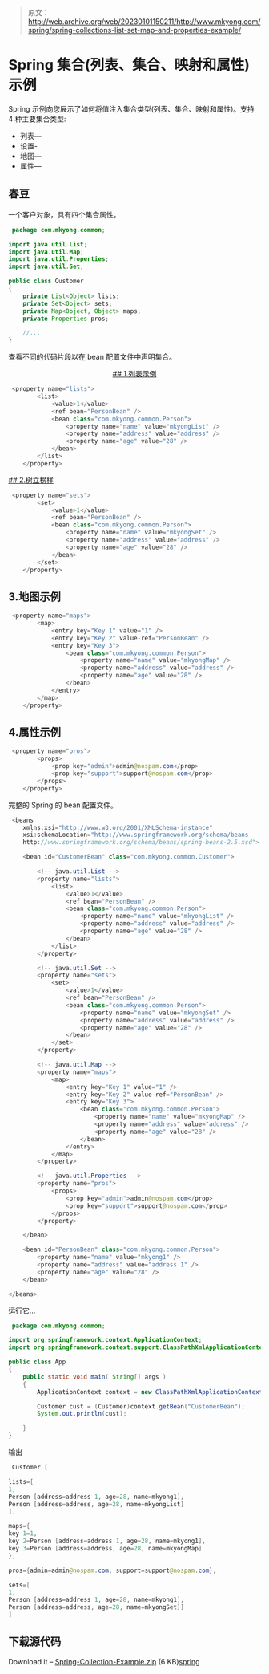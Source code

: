 > 原文：<http://web.archive.org/web/20230101150211/http://www.mkyong.com/spring/spring-collections-list-set-map-and-properties-example/>

# Spring 集合(列表、集合、映射和属性)示例

Spring 示例向您展示了如何将值注入集合类型(列表、集合、映射和属性)。支持 4 种主要集合类型:

*   列表—
*   设置-
*   地图—<map></map>
*   属性—

## 春豆

一个客户对象，具有四个集合属性。

```java
 package com.mkyong.common;

import java.util.List;
import java.util.Map;
import java.util.Properties;
import java.util.Set;

public class Customer 
{
	private List<Object> lists;
	private Set<Object> sets;
	private Map<Object, Object> maps;
	private Properties pros;

	//...
} 
```

查看不同的代码片段以在 bean 配置文件中声明集合。

 <ins class="adsbygoogle" style="display:block; text-align:center;" data-ad-format="fluid" data-ad-layout="in-article" data-ad-client="ca-pub-2836379775501347" data-ad-slot="6894224149">## 1.列表示例

```java
 <property name="lists">
		<list>
			<value>1</value>
			<ref bean="PersonBean" />
			<bean class="com.mkyong.common.Person">
				<property name="name" value="mkyongList" />
				<property name="address" value="address" />
				<property name="age" value="28" />
			</bean>
		</list>
	</property> 
```

 <ins class="adsbygoogle" style="display:block" data-ad-client="ca-pub-2836379775501347" data-ad-slot="8821506761" data-ad-format="auto" data-ad-region="mkyongregion">## 2.树立榜样

```java
 <property name="sets">
		<set>
			<value>1</value>
			<ref bean="PersonBean" />
			<bean class="com.mkyong.common.Person">
				<property name="name" value="mkyongSet" />
				<property name="address" value="address" />
				<property name="age" value="28" />
			</bean>
		</set>
	</property> 
```

## 3.地图示例

```java
 <property name="maps">
		<map>
			<entry key="Key 1" value="1" />
			<entry key="Key 2" value-ref="PersonBean" />
			<entry key="Key 3">
				<bean class="com.mkyong.common.Person">
					<property name="name" value="mkyongMap" />
					<property name="address" value="address" />
					<property name="age" value="28" />
				</bean>
			</entry>
		</map>
	</property> 
```

## 4.属性示例

```java
 <property name="pros">
		<props>
			<prop key="admin">admin@nospam.com</prop>
			<prop key="support">support@nospam.com</prop>
		</props>
	</property> 
```

完整的 Spring 的 bean 配置文件。

```java
 <beans 
	xmlns:xsi="http://www.w3.org/2001/XMLSchema-instance"
	xsi:schemaLocation="http://www.springframework.org/schema/beans
	http://www.springframework.org/schema/beans/spring-beans-2.5.xsd">

	<bean id="CustomerBean" class="com.mkyong.common.Customer">

		<!-- java.util.List -->
		<property name="lists">
			<list>
				<value>1</value>
				<ref bean="PersonBean" />
				<bean class="com.mkyong.common.Person">
					<property name="name" value="mkyongList" />
					<property name="address" value="address" />
					<property name="age" value="28" />
				</bean>
			</list>
		</property>

		<!-- java.util.Set -->
		<property name="sets">
			<set>
				<value>1</value>
				<ref bean="PersonBean" />
				<bean class="com.mkyong.common.Person">
					<property name="name" value="mkyongSet" />
					<property name="address" value="address" />
					<property name="age" value="28" />
				</bean>
			</set>
		</property>

		<!-- java.util.Map -->
		<property name="maps">
			<map>
				<entry key="Key 1" value="1" />
				<entry key="Key 2" value-ref="PersonBean" />
				<entry key="Key 3">
					<bean class="com.mkyong.common.Person">
						<property name="name" value="mkyongMap" />
						<property name="address" value="address" />
						<property name="age" value="28" />
					</bean>
				</entry>
			</map>
		</property>

		<!-- java.util.Properties -->
		<property name="pros">
			<props>
				<prop key="admin">admin@nospam.com</prop>
				<prop key="support">support@nospam.com</prop>
			</props>
		</property>

	</bean>

	<bean id="PersonBean" class="com.mkyong.common.Person">
		<property name="name" value="mkyong1" />
		<property name="address" value="address 1" />
		<property name="age" value="28" />
	</bean>

</beans> 
```

运行它…

```java
 package com.mkyong.common;

import org.springframework.context.ApplicationContext;
import org.springframework.context.support.ClassPathXmlApplicationContext;

public class App 
{
    public static void main( String[] args )
    {
    	ApplicationContext context = new ClassPathXmlApplicationContext("SpringBeans.xml");

    	Customer cust = (Customer)context.getBean("CustomerBean");
    	System.out.println(cust);

    }
} 
```

输出

```java
 Customer [

lists=[
1, 
Person [address=address 1, age=28, name=mkyong1], 
Person [address=address, age=28, name=mkyongList]
], 

maps={
key 1=1,
key 2=Person [address=address 1, age=28, name=mkyong1], 
key 3=Person [address=address, age=28, name=mkyongMap]
}, 

pros={admin=admin@nospam.com, support=support@nospam.com}, 

sets=[
1, 
Person [address=address 1, age=28, name=mkyong1], 
Person [address=address, age=28, name=mkyongSet]]
] 
```

## 下载源代码

Download it – [Spring-Collection-Example.zip](http://web.archive.org/web/20190223081346/http://www.mkyong.com/wp-content/uploads/2010/03/Spring-Collection-Example.zip) (6 KB)[spring](http://web.archive.org/web/20190223081346/http://www.mkyong.com/tag/spring/)







